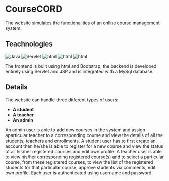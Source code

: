 # CourseCORD
The website simulates the functionalities of an online course management system. 

## Teachnologies
![Java](https://img.shields.io/badge/-Java%20-brightgreen)
![Servlet](https://img.shields.io/badge/-Servlet-blue)
![html](https://img.shields.io/badge/-html-yellow)
![html](https://img.shields.io/badge/-Bootstrap-red)
![html](https://img.shields.io/badge/-MySql-9cf)

The frontend is built using html and Bootstrap, the backend is developed entirely using Servlet and JSP and is integrated with a MySql database.

## Details

The website can handle three different types of users: 
- **A student**
- **A teacher**
- **An admin**

An admin user is able to add new courses in the system and assign aparticular teacher to a corresponding course and view the details of all the students, teachers and enrollments.
A student user has to first create an account then he/she is able to register for a new course and view the status of all his/her registered courses and edit own profile.
A teacher user is able to view his/her corresponding registered course(s) and to select a particular course, from these registered courses, to view the list of the registered students for that particular course, approve students via comments, edit own profile.
Each user is authenticated using username and password.





